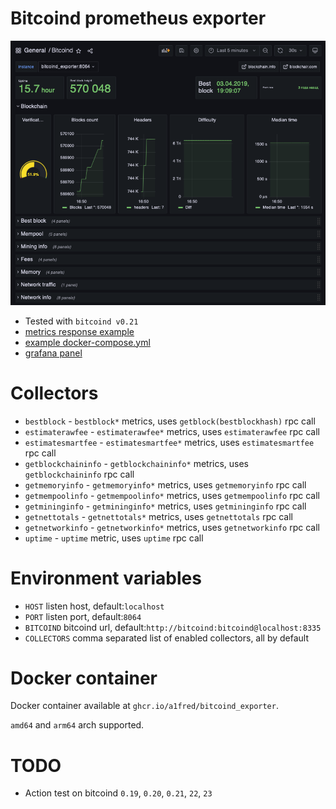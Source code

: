 # Bitcoind prometheus exporter

![grafana dashboard](dashboard.png)

 * Tested with `bitcoind v0.21`
 * [metrics response example](docs/metrics.sample)
 * [example docker-compose.yml](docker-compose.yml)
 * [grafana panel](staff/grafana/dashboards/bitcoind.json)

# Collectors
 * `bestblock` - `bestblock*` metrics, uses `getblock(bestblockhash)` rpc call
 * `estimaterawfee` - `estimaterawfee*` metrics, uses `estimaterawfee` rpc call
 * `estimatesmartfee` - `estimatesmartfee*` metrics, uses `estimatesmartfee` rpc call
 * `getblockchaininfo` - `getblockchaininfo*` metrics, uses `getblockchaininfo` rpc call
 * `getmemoryinfo` - `getmemoryinfo*` metrics, uses `getmemoryinfo` rpc call
 * `getmempoolinfo` - `getmempoolinfo*` metrics, uses `getmempoolinfo` rpc call
 * `getmininginfo` - `getmininginfo*` metrics, uses `getmininginfo` rpc call
 * `getnettotals` - `getnettotals*` metrics, uses `getnettotals` rpc call
 * `getnetworkinfo` - `getnetworkinfo*` metrics, uses `getnetworkinfo` rpc call
 * `uptime` - `uptime` metric, uses `uptime` rpc call

# Environment variables
 * `HOST` listen host, default:`localhost`
 * `PORT` listen port, default:`8064`
 * `BITCOIND` bitcoind url, default:`http://bitcoind:bitcoind@localhost:8335`
 * `COLLECTORS` comma separated list of enabled collectors, all by default

# Docker container
Docker container available at `ghcr.io/a1fred/bitcoind_exporter`.

`amd64` and `arm64` arch supported.

# TODO
 * Action test on bitcoind `0.19`, `0.20`, `0.21`, `22`, `23`
